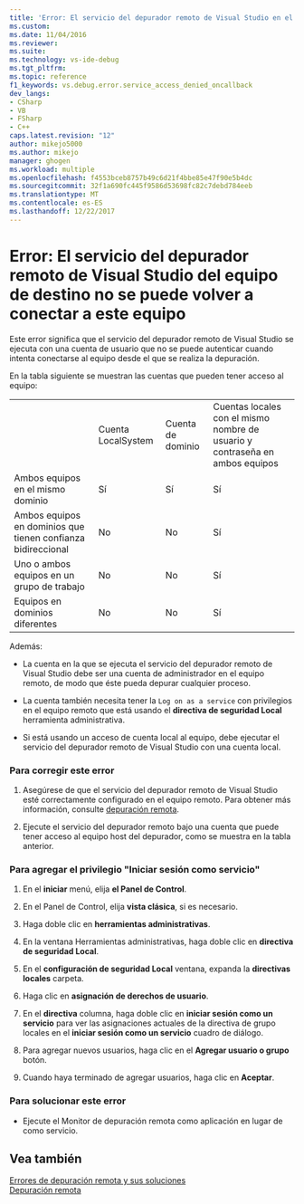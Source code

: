 ```yaml
---
title: 'Error: El servicio del depurador remoto de Visual Studio en el equipo de destino no se puede conectar a este equipo | Documentos de Microsoft'
ms.custom: 
ms.date: 11/04/2016
ms.reviewer: 
ms.suite: 
ms.technology: vs-ide-debug
ms.tgt_pltfrm: 
ms.topic: reference
f1_keywords: vs.debug.error.service_access_denied_oncallback
dev_langs:
- CSharp
- VB
- FSharp
- C++
caps.latest.revision: "12"
author: mikejo5000
ms.author: mikejo
manager: ghogen
ms.workload: multiple
ms.openlocfilehash: f4553bceb8757b49c6d21f4bbe85e47f90e5b4dc
ms.sourcegitcommit: 32f1a690fc445f9586d53698fc82c7debd784eeb
ms.translationtype: MT
ms.contentlocale: es-ES
ms.lasthandoff: 12/22/2017
---
```

# <a name="error-the-visual-studio-remote-debugger-service-on-the-target-computer-cannot-connect-back-to-this-computer"></a>Error: El servicio del depurador remoto de Visual Studio del equipo de destino no se puede volver a conectar a este equipo
Este error significa que el servicio del depurador remoto de Visual Studio se ejecuta con una cuenta de usuario que no se puede autenticar cuando intenta conectarse al equipo desde el que se realiza la depuración.  
  
 En la tabla siguiente se muestran las cuentas que pueden tener acceso al equipo:  
  
|||||  
|-|-|-|-|  
||Cuenta LocalSystem|Cuenta de dominio|Cuentas locales con el mismo nombre de usuario y contraseña en ambos equipos|  
|Ambos equipos en el mismo dominio|Sí|Sí|Sí|  
|Ambos equipos en dominios que tienen confianza bidireccional|No|No|Sí|  
|Uno o ambos equipos en un grupo de trabajo|No|No|Sí|  
|Equipos en dominios diferentes|No|No|Sí|  
  
 Además:  
  
-   La cuenta en la que se ejecuta el servicio del depurador remoto de Visual Studio debe ser una cuenta de administrador en el equipo remoto, de modo que éste pueda depurar cualquier proceso.  
  
-   La cuenta también necesita tener la `Log on as a service` con privilegios en el equipo remoto que está usando el **directiva de seguridad Local** herramienta administrativa.  
  
-   Si está usando un acceso de cuenta local al equipo, debe ejecutar el servicio del depurador remoto de Visual Studio con una cuenta local.  
  
### <a name="to-correct-this-error"></a>Para corregir este error  
  
1.  Asegúrese de que el servicio del depurador remoto de Visual Studio esté correctamente configurado en el equipo remoto. Para obtener más información, consulte [depuración remota](../debugger/remote-debugging.md).  
  
2.  Ejecute el servicio del depurador remoto bajo una cuenta que puede tener acceso al equipo host del depurador, como se muestra en la tabla anterior.  
  
### <a name="to-add-log-on-as-a-service-privilege"></a>Para agregar el privilegio "Iniciar sesión como servicio"  
  
1.  En el **iniciar** menú, elija **el Panel de Control**.  
  
2.  En el Panel de Control, elija **vista clásica**, si es necesario.  
  
3.  Haga doble clic en **herramientas administrativas**.  
  
4.  En la ventana Herramientas administrativas, haga doble clic en **directiva de seguridad Local**.  
  
5.  En el **configuración de seguridad Local** ventana, expanda la **directivas locales** carpeta.  
  
6.  Haga clic en **asignación de derechos de usuario**.  
  
7.  En el **directiva** columna, haga doble clic en **iniciar sesión como un servicio** para ver las asignaciones actuales de la directiva de grupo locales en el **iniciar sesión como un servicio** cuadro de diálogo.  
  
8.  Para agregar nuevos usuarios, haga clic en el **Agregar usuario o grupo** botón.  
  
9. Cuando haya terminado de agregar usuarios, haga clic en **Aceptar**.  
  
### <a name="to-work-around-this-error"></a>Para solucionar este error  
  
-   Ejecute el Monitor de depuración remota como aplicación en lugar de como servicio.  
  
## <a name="see-also"></a>Vea también  
 [Errores de depuración remota y sus soluciones](../debugger/remote-debugging-errors-and-troubleshooting.md)   
 [Depuración remota](../debugger/remote-debugging.md)